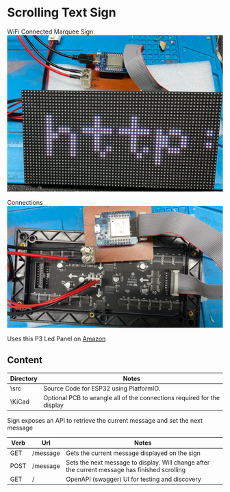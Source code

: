 # Scrolling Text Sign
WiFi Connected Marquee Sign.  
![Display](.\content\matrixdisplay.jpg)

Connections
![Connections](.\content\connections.jpg)

Uses this P3 Led Panel on [Amazon](https://www.amazon.com/gp/product/B079JSKF21/ref=ppx_yo_dt_b_asin_title_o09_s00?ie=UTF8&psc=1)
## Content

| Directory | Notes |
|-----------|-------| 
\src |  Source Code for ESP32 using PlatformIO.
\KiCad | Optional PCB to wrangle all of the connections required for the display


Sign exposes an API to retrieve the current message and set the next message 

| Verb | Url | Notes |
|------|-----|-------|
| GET | /message | Gets the current message displayed on the sign |
| POST | /message | Sets the next message to display.  Will change after the current message has finished scrolling |
| GET | / | OpenAPI (swagger) UI for testing and discovery |